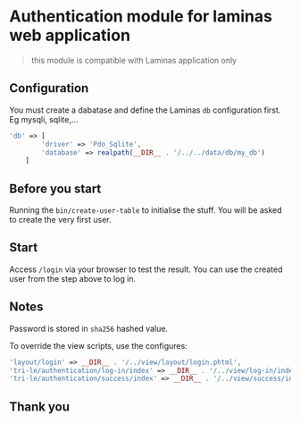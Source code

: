 # Authentication module for laminas web application

> this module is compatible with Laminas application only

## Configuration
You must create a dabatase and define the Laminas `db` configuration first. Eg mysqli, sqlite,...
```php
'db' => [
        'driver' => 'Pdo_Sqlite',
        'database' => realpath(__DIR__ . '/../../data/db/my_db')
    ]
```

## Before you start
Running the `bin/create-user-table` to initialise the stuff. You will be asked to create the very first user.

## Start
Access `/login` via your browser to test the result. You can use the created user from the step above to log in.

## Notes
Password is stored in `sha256` hashed value.

To override the view scripts, use the configures:
```php
'layout/login' => __DIR__ . '/../view/layout/login.phtml',
'tri-le/authentication/log-in/index' => __DIR__ . '/../view/log-in/index.phtml',
'tri-le/authentication/success/index' => __DIR__ . '/../view/success/index.phtml'
```

## Thank you
